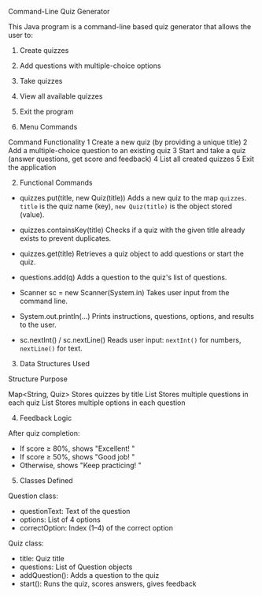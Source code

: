 
Command-Line Quiz Generator

This Java program is a command-line based quiz generator that allows the user to:
1. Create quizzes
2. Add questions with multiple-choice options
3. Take quizzes
4. View all available quizzes
5. Exit the program

1. Menu Commands

Command  Functionality
1        Create a new quiz (by providing a unique title)
2        Add a multiple-choice question to an existing quiz
3        Start and take a quiz (answer questions, get score and feedback)
4        List all created quizzes
5        Exit the application

2. Functional Commands

- quizzes.put(title, new Quiz(title))
  Adds a new quiz to the map `quizzes`.
  `title` is the quiz name (key), `new Quiz(title)` is the object stored (value).

- quizzes.containsKey(title)
  Checks if a quiz with the given title already exists to prevent duplicates.

- quizzes.get(title)
  Retrieves a quiz object to add questions or start the quiz.

- questions.add(q)
  Adds a question to the quiz's list of questions.

- Scanner sc = new Scanner(System.in)
  Takes user input from the command line.

- System.out.println(...)
  Prints instructions, questions, options, and results to the user.

- sc.nextInt() / sc.nextLine()
  Reads user input: `nextInt()` for numbers, `nextLine()` for text.

3. Data Structures Used

Structure               Purpose

Map<String, Quiz>       Stores quizzes by title
List<Question>          Stores multiple questions in each quiz
List<String>            Stores multiple options in each question

4. Feedback Logic

After quiz completion:
- If score ≥ 80%, shows "Excellent! "
- If score ≥ 50%, shows "Good job! "
- Otherwise, shows "Keep practicing! "

5. Classes Defined

Question class:
- questionText: Text of the question
- options: List of 4 options
- correctOption: Index (1–4) of the correct option

Quiz class:
- title: Quiz title
- questions: List of Question objects
- addQuestion(): Adds a question to the quiz
- start(): Runs the quiz, scores answers, gives feedback
